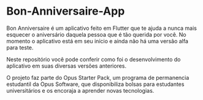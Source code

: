 # Bon-Anniversaire-App
Bon Anniversaire é um aplicativo feito em Flutter que te ajuda a nunca mais esquecer o aniversário daquela pessoa que é tão querida por você.
No momento o aplicativo está em seu início e ainda não há uma versão alfa para teste.

Neste repositório você pode conferir como foi o desenvolvimento do aplicativo em suas diversas versões anteriores.

O projeto faz parte do Opus Starter Pack, um programa de permanencia estudantil da Opus Software, que disponibiliza bolsas para estudantes universitários
e os encoraja a aprender novas tecnologias.
 
